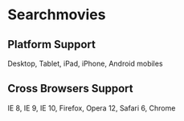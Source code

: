 # Searchmovies

## Platform Support

Desktop, Tablet, iPad, iPhone, Android mobiles

## Cross Browsers Support

IE 8, IE 9, IE 10, Firefox, Opera 12, Safari 6, Chrome
